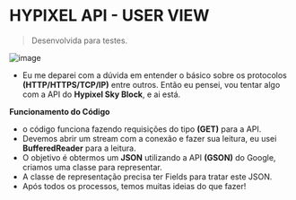 # HYPIXEL API - USER VIEW
> Desenvolvida para testes.

![image](https://staticassets.hypixel.net/news/5cfe76f01f26c.new%20game%20Skyblock.png)

- Eu me deparei com a dúvida em entender o básico sobre os protocolos **(HTTP/HTTPS/TCP/IP)** entre outros. Então eu pensei, vou tentar algo com a API do **Hypixel Sky Block**, e ai está.

**Funcionamento do Código**
- o código funciona fazendo requisições do tipo **(GET)** para a API.
- Devemos abrir um stream com a conexão e fazer sua leitura, eu usei **BufferedReader** para a leitura.
- O objetivo é obtermos um **JSON** utilizando a API **(GSON)** do Google, criamos uma classe para representar.
- A classe de representação precisa ter Fields para tratar este JSON.
- Após todos os processos, temos muitas ideias do que fazer!
